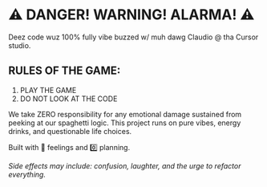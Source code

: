 # ⚠️ DANGER! WARNING! ALARMA! ⚠️

Deez code wuz 100% fully vibe buzzed w/ muh dawg Claudio @ tha Cursor studio.

## RULES OF THE GAME:
1. PLAY THE GAME
2. DO NOT LOOK AT THE CODE

We take ZERO responsibility for any emotional damage sustained from peeking at our spaghetti logic. This project runs on pure vibes, energy drinks, and questionable life choices.

Built with 💯 feelings and 0️⃣ planning.

*Side effects may include: confusion, laughter, and the urge to refactor everything.*

